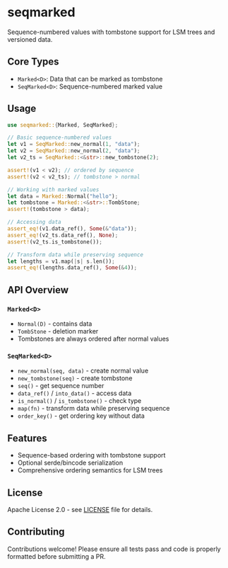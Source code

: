 # seqmarked

Sequence-numbered values with tombstone support for LSM trees and versioned data.

## Core Types

- `Marked<D>`: Data that can be marked as tombstone
- `SeqMarked<D>`: Sequence-numbered marked value

## Usage

```rust
use seqmarked::{Marked, SeqMarked};

// Basic sequence-numbered values
let v1 = SeqMarked::new_normal(1, "data");
let v2 = SeqMarked::new_normal(2, "data");
let v2_ts = SeqMarked::<&str>::new_tombstone(2);

assert!(v1 < v2); // ordered by sequence
assert!(v2 < v2_ts); // tombstone > normal

// Working with marked values
let data = Marked::Normal("hello");
let tombstone = Marked::<&str>::TombStone;
assert!(tombstone > data);

// Accessing data
assert_eq!(v1.data_ref(), Some(&"data"));
assert_eq!(v2_ts.data_ref(), None);
assert!(v2_ts.is_tombstone());

// Transform data while preserving sequence
let lengths = v1.map(|s| s.len());
assert_eq!(lengths.data_ref(), Some(&4));
```

## API Overview

### `Marked<D>`
- `Normal(D)` - contains data
- `TombStone` - deletion marker
- Tombstones are always ordered after normal values

### `SeqMarked<D>`
- `new_normal(seq, data)` - create normal value
- `new_tombstone(seq)` - create tombstone
- `seq()` - get sequence number
- `data_ref()` / `into_data()` - access data
- `is_normal()` / `is_tombstone()` - check type
- `map(fn)` - transform data while preserving sequence
- `order_key()` - get ordering key without data

## Features

- Sequence-based ordering with tombstone support
- Optional serde/bincode serialization
- Comprehensive ordering semantics for LSM trees


## License

Apache License 2.0 - see [LICENSE](LICENSE) file for details.

## Contributing

Contributions welcome! Please ensure all tests pass and code is properly formatted before submitting a PR.
